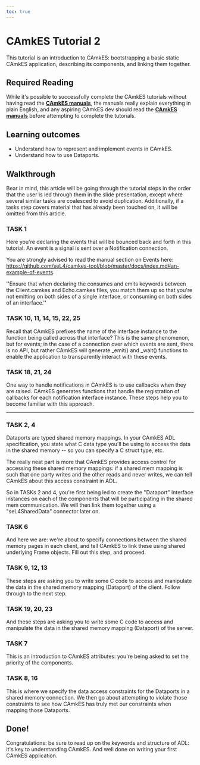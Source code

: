 ```yaml
---
toc: true
---
```


# CAmkES Tutorial 2
This tutorial is an introduction to
CAmkES: bootstrapping a basic static CAmkES application, describing its
components, and linking them together.

## Required Reading
 While it's possible to successfully complete the
CAmkES tutorials without having read the
**[CAmkES manuals](https://github.com/seL4/camkes-tool/blob/master/docs/index.md)**, the manuals really explain everything in plain English,
and any aspiring CAmkES dev should read the
**[CAmkES manuals](https://github.com/seL4/camkes-tool/blob/master/docs/index.md)** before attempting to complete the tutorials.

## Learning outcomes


- Understand how to represent and implement events in CAmkES.
- Understand how to use Dataports.

## Walkthrough
 Bear in mind, this article will be going through the
tutorial steps in the order that the user is led through them in the
slide presentation, except where several similar tasks are coalesced to
avoid duplication. Additionally, if a tasks step covers material that
has already been touched on, it will be omitted from this article.

### TASK 1
 Here you're declaring the events that will be bounced
back and forth in this tutorial. An event is a signal is sent over a
Notification connection.

You are strongly advised to read the manual section on Events here:
<https://github.com/seL4/camkes-tool/blob/master/docs/index.md#an-example-of-events>.

  ''Ensure that when declaring the consumes and emits keywords between
  the Client.camkes and Echo.camkes files, you match them up so that
  you're not emitting on both sides of a single interface, or consuming
  on both sides of an interface.''

### TASK 10, 11, 14, 15, 22, 25
 Recall that CAmkES prefixes the name
of the interface instance to the function being called across that
interface? This is the same phenomenon, but for events; in the case of a
connection over which events are sent, there is no API, but rather
CAmkES will generate \_emit() and \_wait() functions to enable the
application to transparently interact with these events.

### TASK 18, 21, 24
 One way to handle notifications in CAmkES is to
use callbacks when they are raised. CAmkES generates functions that
handle the registration of callbacks for each notification interface
instance. These steps help you to become familiar with this approach.

------------------------------------------------------------------------

### TASK 2, 4
 Dataports are typed shared memory mappings. In your
CAmkES ADL specification, you state what C data type you'll be using to
access the data in the shared memory -- so you can specify a C struct
type, etc.

The really neat part is more that CAmkES provides access control for
accessing these shared memory mappings: if a shared mem mapping is such
that one party writes and the other reads and never writes, we can tell
CAmkES about this access constraint in ADL.

So in TASKs 2 and 4, you're first being led to create the "Dataport"
interface instances on each of the components that will be participating
in the shared mem communication. We will then link them together using a
"seL4SharedData" connector later on.

### TASK 6
 And here we are: we're about to specify connections
between the shared memory pages in each client, and tell CAmkES to link
these using shared underlying Frame objects. Fill out this step, and
proceed.

### TASK 9, 12, 13
 These steps are asking you to write some C code
to access and manipulate the data in the shared memory mapping
(Dataport) of the client. Follow through to the next step.

### TASK 19, 20, 23
 And these steps are asking you to write some C
code to access and manipulate the data in the shared memory mapping
(Dataport) of the server.

### TASK 7
 This is an introduction to CAmkES attributes: you're
being asked to set the priority of the components.

### TASK 8, 16
 This is where we specify the data access constraints
for the Dataports in a shared memory connection. We then go about
attempting to violate those constraints to see how CAmkES has truly met
our constraints when mapping those Dataports.

## Done!
 Congratulations: be sure to read up on the keywords and
structure of ADL: it's key to understanding CAmkES. And well done on
writing your first CAmkES application.
